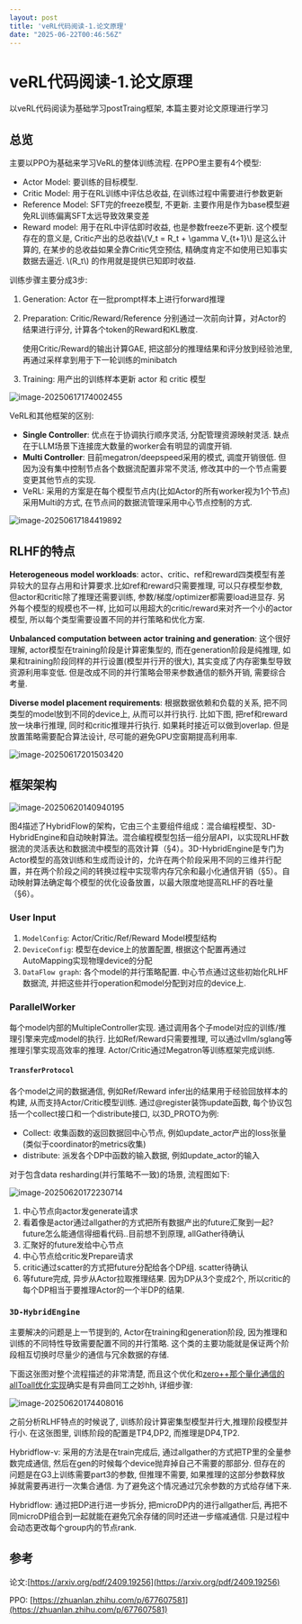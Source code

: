 ```yaml
---
layout: post
title: 'veRL代码阅读-1.论文原理'
date: "2025-06-22T00:46:56Z"
---
```

veRL代码阅读-1.论文原理
===============

以veRL代码阅读为基础学习postTraing框架, 本篇主要对论文原理进行学习

总览
--

主要以PPO为基础来学习VeRL的整体训练流程. 在PPO里主要有4个模型:

*   Actor Model: 要训练的目标模型.
*   Critic Model: 用于在RL训练中评估总收益, 在训练过程中需要进行参数更新
*   Reference Model: SFT完的freeze模型, 不更新. 主要作用是作为base模型避免RL训练偏离SFT太远导致效果变差
*   Reward model: 用于在RL中评估即时收益, 也是参数freeze不更新. 这个模型存在的意义是, Critic产出的总收益\\(V\_t = R\_t + \\gamma V\_{t+1}\\) 是这么计算的, 在某步的总收益如果全靠Critic凭空预估, 精确度肯定不如使用已知事实数据去逼近. \\(R\_t\\) 的作用就是提供已知即时收益.

训练步骤主要分成3步:

1.  Generation: Actor 在一批prompt样本上进行forward推理
    
2.  Preparation: Critic/Reward/Reference 分别通过一次前向计算，对Actor的结果进行评分, 计算各个token的Reward和KL散度.
    
    使用Critic/Reward的输出计算GAE, 把这部分的推理结果和评分放到经验池里, 再通过采样拿到用于下一轮训练的minibatch
    
3.  Training: 用产出的训练样本更新 actor 和 critic 模型
    

![image-20250617174002455](https://img2023.cnblogs.com/blog/1439743/202506/1439743-20250620191905917-1589362242.png)

VeRL和其他框架的区别:

*   **Single Controller**: 优点在于协调执行顺序灵活, 分配管理资源映射灵活. 缺点在于LLM场景下连接庞大数量的worker会有明显的调度开销.
*   **Multi Controller**: 目前megatron/deepspeed采用的模式, 调度开销很低. 但因为没有集中控制节点各个数据流配置非常不灵活, 修改其中的一个节点需要变更其他节点的实现.
*   VeRL: 采用的方案是在每个模型节点内(比如Actor的所有worker视为1个节点)采用Multi的方式, 在节点间的数据流管理采用中心节点控制的方式.

![image-20250617184419892](https://img2023.cnblogs.com/blog/1439743/202506/1439743-20250620191911687-385209347.png)

RLHF的特点
-------

**Heterogeneous model workloads**: actor、critic、ref和reward四类模型有差异较大的显存占用和计算要求.比如ref和reward只需要推理, 可以只存模型参数, 但actor和critic除了推理还需要训练, 参数/梯度/optimizer都需要load进显存. 另外每个模型的规模也不一样, 比如可以用超大的critic/reward来对齐一个小的actor模型, 所以每个类型需要设置不同的并行策略和优化方案.

**Unbalanced computation between actor training and generation**: 这个很好理解, actor模型在training阶段是计算密集型的, 而在generation阶段是纯推理, 如果和training阶段同样的并行设置(模型并行开的很大), 其实变成了内存密集型导致资源利用率变低. 但是改成不同的并行策略会带来参数通信的额外开销, 需要综合考量.

**Diverse model placement requirements**: 根据数据依赖和负载的关系, 把不同类型的model放到不同的device上, 从而可以并行执行. 比如下图, 把ref和reward放一块串行推理, 同时和critic推理并行执行. 如果耗时接近可以做到overlap. 但是放置策略需要配合算法设计, 尽可能的避免GPU空窗期提高利用率.

![image-20250617201503420](https://img2023.cnblogs.com/blog/1439743/202506/1439743-20250620191916135-867000305.png)

框架架构
----

![image-20250620140940195](https://img2023.cnblogs.com/blog/1439743/202506/1439743-20250620191920582-342993196.png)

图4描述了HybridFlow的架构，它由三个主要组件组成：混合编程模型、3D-HybridEngine和自动映射算法。混合编程模型包括一组分层API，以实现RLHF数据流的灵活表达和数据流中模型的高效计算（§4）。3D-HybridEngine是专门为Actor模型的高效训练和生成而设计的，允许在两个阶段采用不同的三维并行配置，并在两个阶段之间的转换过程中实现零内存冗余和最小化通信开销（§5）。自动映射算法确定每个模型的优化设备放置，以最大限度地提高RLHF的吞吐量（§6）。

### User Input

1.  `ModelConfig`: Actor/Critic/Ref/Reward Model模型结构
2.  `DeviceConfig`: 模型在device上的放置配置, 根据这个配置再通过AutoMapping实现物理device的分配
3.  `DataFlow graph`: 各个model的并行策略配置. 中心节点通过这些初始化RLHF数据流, 并把这些并行operation和model分配到对应的device上.

### ParallelWorker

每个model内部的MultipleController实现. 通过调用各个子model对应的训练/推理引擎来完成model的执行. 比如Ref/Reward只需要推理, 可以通过vllm/sglang等推理引擎实现高效率的推理. Actor/Critic通过Megatron等训练框架完成训练.

#### `TransferProtocol`

各个model之间的数据通信, 例如Ref/Reward infer出的结果用于经验回放样本的构建, 从而支持Actor/Critic模型训练. 通过@register装饰update函数, 每个协议包括一个collect接口和一个distribute接口, 以3D\_PROTO为例:

*   Collect: 收集函数的返回数据回中心节点, 例如update\_actor产出的loss张量 (类似于coordinator的metrics收集)
*   distribute: 派发各个DP中函数的输入数据, 例如update\_actor的输入

对于包含data resharding(并行策略不一致)的场景, 流程图如下:

![image-20250620172230714](https://img2023.cnblogs.com/blog/1439743/202506/1439743-20250620191925360-1592696906.png)

1.  中心节点向actor发generate请求
2.  看着像是actor通过allgather的方式把所有数据产出的future汇聚到一起? future怎么能通信得细看代码..目前想不到原理, allGather待确认
3.  汇聚好的future发给中心节点
4.  中心节点给critic发Prepare请求
5.  critic通过scatter的方式把future分配给各个DP组. scatter待确认
6.  等future完成, 异步从Actor拉取推理结果. 因为DP从3个变成2个, 所以critic的每个DP相当于要推理Actor的一个半DP的结果.

### `3D-HybridEngine`

主要解决的问题是上一节提到的, Actor在training和generation阶段, 因为推理和训练的不同特性导致需要配置不同的并行策略. 这个类的主要功能就是保证两个阶段相互切换时尽量少的通信与冗余数据的存储.

下面这张图对整个流程描述的非常清楚, 而且这个优化和[zero++那个量化通信的allToall优化实现](https://www.cnblogs.com/sunstrikes/p/18274445#%E6%A2%AF%E5%BA%A6%E9%87%8F%E5%8C%96)确实是有异曲同工之妙hh, 详细步骤:

![image-20250620174408016](https://img2023.cnblogs.com/blog/1439743/202506/1439743-20250620191930116-788003199.png)

之前分析RLHF特点的时候说了, 训练阶段计算密集型模型并行大,推理阶段模型并行小. 在这张图里, 训练阶段的配置是TP4,DP2, 而推理是DP4,TP2.

Hybridflow-v: 采用的方法是在train完成后, 通过allgather的方式把TP里的全量参数完成通信, 然后在gen的时候每个device抛弃掉自己不需要的那部分. 但存在的问题是在G3上训练需要part3的参数, 但推理不需要, 如果推理的这部分参数释放掉就需要再进行一次集合通信. 为了避免这个情况通过冗余参数的方式给存储下来.

Hybridflow: 通过把DP进行进一步拆分, 把microDP内的进行allgather后, 再把不同microDP组合到一起就能在避免冗余存储的同时还进一步缩减通信. 只是过程中会动态更改每个group内的节点rank.

参考
--

论文:[https://arxiv.org/pdf/2409.19256](https://arxiv.org/pdf/2409.19256)

PPO: [https://zhuanlan.zhihu.com/p/677607581](https://zhuanlan.zhihu.com/p/677607581)